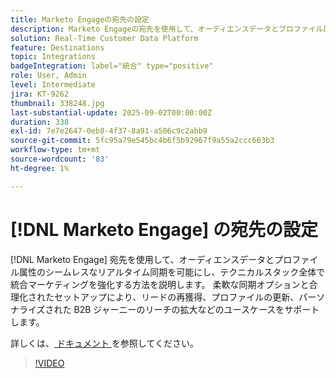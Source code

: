 ```yaml
---
title: Marketo Engageの宛先の設定
description: Marketo Engageの宛先を使用して、オーディエンスデータとプロファイル属性をシームレスにリアルタイム同期し、テクニカルスタック全体で統一されたマーケティングを強化する方法を説明します。
solution: Real-Time Customer Data Platform
feature: Destinations
topic: Integrations
badgeIntegration: label="統合" type="positive"
role: User, Admin
level: Intermediate
jira: KT-9262
thumbnail: 338248.jpg
last-substantial-update: 2025-09-02T00:00:00Z
duration: 338
exl-id: 7e7e2647-0eb8-4f37-8a91-a506c9c2abb9
source-git-commit: 5fc95a79e545bc4b6f5b92967f9a55a2ccc663b3
workflow-type: tm+mt
source-wordcount: '83'
ht-degree: 1%

---
```


# [!DNL Marketo Engage] の宛先の設定

[!DNL Marketo Engage] 宛先を使用して、オーディエンスデータとプロファイル属性のシームレスなリアルタイム同期を可能にし、テクニカルスタック全体で統合マーケティングを強化する方法を説明します。 柔軟な同期オプションと合理化されたセットアップにより、リードの再獲得、プロファイルの更新、パーソナライズされた B2B ジャーニーのリーチの拡大などのユースケースをサポートします。

詳しくは、[ ドキュメント ](https://experienceleague.adobe.com/en/docs/experience-platform/destinations/catalog/adobe/marketo-engage-connection) を参照してください。

>[!VIDEO](https://video.tv.adobe.com/v/338248?learn=on&enablevpops)

